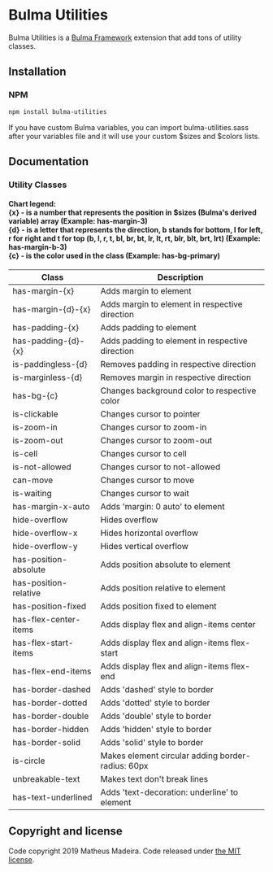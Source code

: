 # Bulma Utilities

Bulma Utilities is a <a target='_blank' href='https://github.com/jgthms/bulma'>Bulma Framework</a> extension that add tons of utility classes.

## Installation

### NPM
```sh
npm install bulma-utilities
```
If you have custom Bulma variables,  you can import bulma-utilities.sass after your variables file and it will use your custom $sizes and $colors lists.

## Documentation

### Utility Classes

#### Chart legend:<br> {x} - is a number that represents the position in $sizes (Bulma's derived variable) array (Example: has-margin-3)<br>{d} - is a letter that represents the direction, b stands for bottom, l for left, r for right and t for top (b, l, r, t, bl, br, bt, lr, lt, rt, blr, blt, brt, lrt) (Example: has-margin-b-3)<br>{c} - is the color used in the class (Example: has-bg-primary)

| Class                                                 | Description                                            |
|-------------------------------------------------------|--------------------------------------------------------|
| has-margin-{x}                                        | Adds margin to element                                 |
| has-margin-{d}-{x}                                    | Adds margin to element in respective direction         |
| has-padding-{x}                                       | Adds padding to element                                |
| has-padding-{d}-{x}                                   | Adds padding to element in respective direction        |
| is-paddingless-{d}                                    | Removes padding in respective direction                |
| is-marginless-{d}                                     | Removes margin in respective direction                 |
| has-bg-{c}                                            | Changes background color to respective color           |
| is-clickable                                          | Changes cursor to pointer                              |
| is-zoom-in                                            | Changes cursor to zoom-in                              |
| is-zoom-out                                           | Changes cursor to zoom-out                             |
| is-cell                                               | Changes cursor to cell                                 |
| is-not-allowed                                        | Changes cursor to not-allowed                          |
| can-move                                              | Changes cursor to move                                 |
| is-waiting                                            | Changes cursor to wait                                 |
| has-margin-x-auto                                     | Adds 'margin: 0 auto' to element                       |
| hide-overflow                                         | Hides overflow                                         |
| hide-overflow-x                                       | Hides horizontal overflow                              |
| hide-overflow-y                                       | Hides vertical overflow                                |
| has-position-absolute                                 | Adds position absolute to element                      |
| has-position-relative                                 | Adds position relative to element                      |
| has-position-fixed                                    | Adds position fixed to element                         |
| has-flex-center-items                                 | Adds display flex and align-items center               |
| has-flex-start-items                                  | Adds display flex and align-items flex-start           |
| has-flex-end-items                                    | Adds display flex and align-items flex-end             |
| has-border-dashed                                     | Adds 'dashed' style to border                          |
| has-border-dotted                                     | Adds 'dotted' style to border                          |
| has-border-double                                     | Adds 'double' style to border                          |
| has-border-hidden                                     | Adds 'hidden' style to border                          |
| has-border-solid                                      | Adds 'solid' style to border                           |
| is-circle                                             | Makes element circular adding border-radius: 60px      |
| unbreakable-text                                      | Makes text don't break lines                           |
| has-text-underlined                                   | Adds 'text-decoration: underline' to element           |

## Copyright and license

Code copyright 2019 Matheus Madeira. Code released under [the MIT license](https://github.com/msmadeira/bulma-utilities/blob/master/LICENSE).
